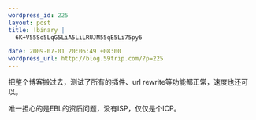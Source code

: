```yaml
--- 
wordpress_id: 225
layout: post
title: !binary |
  6K+V55So5LqG5LiA5LiLRUJM55qE5Li75py6

date: 2009-07-01 20:06:49 +08:00
wordpress_url: http://blog.59trip.com/?p=225
---
```

把整个博客搬过去，测试了所有的插件、url rewrite等功能都正常，速度也还可以。

唯一担心的是EBL的资质问题，没有ISP，仅仅是个ICP。
